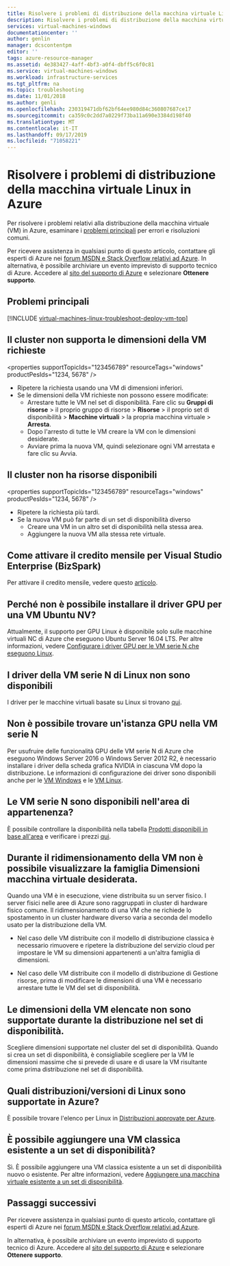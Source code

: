 ```yaml
---
title: Risolvere i problemi di distribuzione della macchina virtuale Linux in Azure | Microsoft Docs
description: Risolvere i problemi di distribuzione della macchina virtuale Linux nel modello di distribuzione Azure Resource Manager.
services: virtual-machines-windows
documentationcenter: ''
author: genlin
manager: dcscontentpm
editor: ''
tags: azure-resource-manager
ms.assetid: 4e383427-4aff-4bf3-a0f4-dbff5c6f0c81
ms.service: virtual-machines-windows
ms.workload: infrastructure-services
ms.tgt_pltfrm: na
ms.topic: troubleshooting
ms.date: 11/01/2018
ms.author: genli
ms.openlocfilehash: 230319471dbf62bf64ee980d84c360807687ce17
ms.sourcegitcommit: ca359c0c2dd7a0229f73ba11a690e3384d198f40
ms.translationtype: MT
ms.contentlocale: it-IT
ms.lasthandoff: 09/17/2019
ms.locfileid: "71058221"
---
```

# <a name="troubleshoot-deploying-linux-virtual-machine-issues-in-azure"></a>Risolvere i problemi di distribuzione della macchina virtuale Linux in Azure

Per risolvere i problemi relativi alla distribuzione della macchina virtuale (VM) in Azure, esaminare i [problemi principali](#top-issues) per errori e risoluzioni comuni.

Per ricevere assistenza in qualsiasi punto di questo articolo, contattare gli esperti di Azure nei [forum MSDN e Stack Overflow relativi ad Azure](https://azure.microsoft.com/support/forums/). In alternativa, è possibile archiviare un evento imprevisto di supporto tecnico di Azure. Accedere al [sito del supporto di Azure](https://azure.microsoft.com/support/options/) e selezionare **Ottenere supporto**.

## <a name="top-issues"></a>Problemi principali
[!INCLUDE [virtual-machines-linux-troubleshoot-deploy-vm-top](../../../includes/virtual-machines-linux-troubleshoot-deploy-vm-top.md)]

## <a name="the-cluster-cannot-support-the-requested-vm-size"></a>Il cluster non supporta le dimensioni della VM richieste
\<properties supportTopicIds="123456789" resourceTags="windows" productPesIds="1234, 5678" />
- Ripetere la richiesta usando una VM di dimensioni inferiori.
- Se le dimensioni della VM richieste non possono essere modificate:
    - Arrestare tutte le VM nel set di disponibilità. Fare clic su **Gruppi di risorse** > il proprio gruppo di risorse > **Risorse** > il proprio set di disponibilità > **Macchine virtuali** > la propria macchina virtuale > **Arresta**.
    - Dopo l'arresto di tutte le VM creare la VM con le dimensioni desiderate.
    - Avviare prima la nuova VM, quindi selezionare ogni VM arrestata e fare clic su Avvia.


## <a name="the-cluster-does-not-have-free-resources"></a>Il cluster non ha risorse disponibili
\<properties supportTopicIds="123456789" resourceTags="windows" productPesIds="1234, 5678" />
- Ripetere la richiesta più tardi.
- Se la nuova VM può far parte di un set di disponibilità diverso
    - Creare una VM in un altro set di disponibilità nella stessa area.
    - Aggiungere la nuova VM alla stessa rete virtuale.

## <a name="how-do-i-activate-my-monthly-credit-for-visual-studio-enterprise-bizspark"></a>Come attivare il credito mensile per Visual Studio Enterprise (BizSpark)

Per attivare il credito mensile, vedere questo [articolo](https://azure.microsoft.com/offers/ms-azr-0064p/).

## <a name="why-can-i-not-install-the-gpu-driver-for-an-ubuntu-nv-vm"></a>Perché non è possibile installare il driver GPU per una VM Ubuntu NV?

Attualmente, il supporto per GPU Linux è disponibile solo sulle macchine virtuali NC di Azure che eseguono Ubuntu Server 16.04 LTS. Per altre informazioni, vedere [Configurare i driver GPU per le VM serie N che eseguono Linux](../linux/n-series-driver-setup.md).

## <a name="my-drivers-are-missing-for-my-linux-n-series-vm"></a>I driver della VM serie N di Linux non sono disponibili

I driver per le macchine virtuali basate su Linux si trovano [qui](../linux/n-series-driver-setup.md). 

## <a name="i-cant-find-a-gpu-instance-within-my-n-series-vm"></a>Non è possibile trovare un'istanza GPU nella VM serie N

Per usufruire delle funzionalità GPU delle VM serie N di Azure che eseguono Windows Server 2016 o Windows Server 2012 R2, è necessario installare i driver della scheda grafica NVIDIA in ciascuna VM dopo la distribuzione. Le informazioni di configurazione dei driver sono disponibili anche per le [VM Windows](../windows/n-series-driver-setup.md) e le [VM Linux](../linux/n-series-driver-setup.md).

## <a name="is-n-series-vms-available-in-my-region"></a>Le VM serie N sono disponibili nell'area di appartenenza?

È possibile controllare la disponibilità nella tabella [Prodotti disponibili in base all'area](https://azure.microsoft.com/regions/services) e verificare i prezzi [qui](https://azure.microsoft.com/pricing/details/virtual-machines/series/#n-series).

## <a name="i-am-not-able-to-see-vm-size-family-that-i-want-when-resizing-my-vm"></a>Durante il ridimensionamento della VM non è possibile visualizzare la famiglia Dimensioni macchina virtuale desiderata.

Quando una VM è in esecuzione, viene distribuita su un server fisico. I server fisici nelle aree di Azure sono raggruppati in cluster di hardware fisico comune. Il ridimensionamento di una VM che ne richiede lo spostamento in un cluster hardware diverso varia a seconda del modello usato per la distribuzione della VM.

- Nel caso delle VM distribuite con il modello di distribuzione classica è necessario rimuovere e ripetere la distribuzione del servizio cloud per impostare le VM su dimensioni appartenenti a un'altra famiglia di dimensioni.

- Nel caso delle VM distribuite con il modello di distribuzione di Gestione risorse, prima di modificare le dimensioni di una VM è necessario arrestare tutte le VM del set di disponibilità.

## <a name="the-listed-vm-size-is-not-supported-while-deploying-in-availability-set"></a>Le dimensioni della VM elencate non sono supportate durante la distribuzione nel set di disponibilità.

Scegliere dimensioni supportate nel cluster del set di disponibilità. Quando si crea un set di disponibilità, è consigliabile scegliere per la VM le dimensioni massime che si prevede di usare e di usare la VM risultante come prima distribuzione nel set di disponibilità.

## <a name="what-linux-distributionsversions-are-supported-on-azure"></a>Quali distribuzioni/versioni di Linux sono supportate in Azure?

È possibile trovare l'elenco per Linux in [Distribuzioni approvate per Azure](../linux/endorsed-distros.md).

## <a name="can-i-add-an-existing-classic-vm-to-an-availability-set"></a>È possibile aggiungere una VM classica esistente a un set di disponibilità?

Sì. È possibile aggiungere una VM classica esistente a un set di disponibilità nuovo o esistente. Per altre informazioni, vedere [Aggiungere una macchina virtuale esistente a un set di disponibilità](/previous-versions/azure/virtual-machines/windows/classic/configure-availability-classic#addmachine).


## <a name="next-steps"></a>Passaggi successivi
Per ricevere assistenza in qualsiasi punto di questo articolo, contattare gli esperti di Azure nei [forum MSDN e Stack Overflow relativi ad Azure](https://azure.microsoft.com/support/forums/).

In alternativa, è possibile archiviare un evento imprevisto di supporto tecnico di Azure. Accedere al [sito del supporto di Azure](https://azure.microsoft.com/support/options/) e selezionare **Ottenere supporto**.
